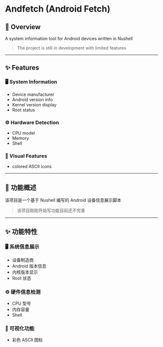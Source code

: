 # Andfetch (Android Fetch)

## 📝 Overview
A system information tool for Android devices written in Nushell

> The project is still in development with limited features

---

## ✨ Features

### 🖥️ System Information
- Device manufacturer
- Android version info
- Kernel version display
- Root status

### ⚙️ Hardware Detection
- CPU model
- Memory 
- Shell

### 🎨 Visual Features
- colored ASCII icons

---

## 📝 功能概述
该项目是一个基于 Nushell 编写的 Android 设备信息展示脚本

> 该项目刚刚开始写功能目前还不完善

---

## ✨ 功能特性

### 🖥️ 系统信息展示
- 设备制造商
- Android 版本信息
- 内核版本显示
- Root 状态

### ⚙️ 硬件信息检测
- CPU 型号
- 内存容量
- Shell

### 🎨 可视化功能
- 彩色 ASCII 图标

